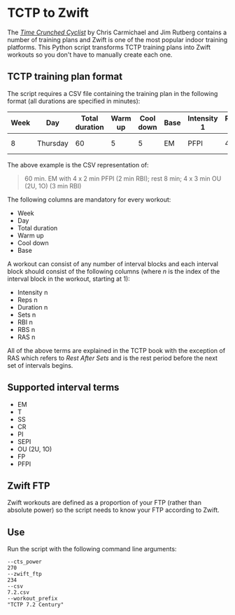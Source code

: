 # TCTP to Zwift

The _[Time Crunched Cyclist](https://www.velopress.com/books/the-time-crunched-cyclist/)_ by Chris Carmichael and Jim Rutberg contains a number of training plans and Zwift is one of the most popular indoor training platforms.
This Python script transforms TCTP training plans into Zwift workouts so you don't have to manually create each one.

## TCTP training plan format

The script requires a CSV file containing the training plan in the following format (all durations are specified in minutes):

| Week | Day      | Total duration | Warm up | Cool down | Base | Intensity 1 | Reps 1 | Duration 1 | Sets 1 | RBI 1 | RBS 1 | RAS 1 | Intensity 2 | Reps 2 | Duration 2 | Sets 2 | RBI 2 | RBS 2 | RAS 2 |
|------|----------|----------------|---------|-----------|------|-------------|--------|------------|--------|-------|-------|-------|-------------|--------|------------|--------|-------|-------|-------|
| 8    | Thursday | 60             | 5       | 5         | EM   | PFPI        | 4      | 2          | 1      | 2     | 0     | 8     | OU (2U,1O)  | 4      | 3          | 1      | 3     | 0     |       |

The above example is the CSV representation of:

> 60 min. EM with 4 x 2 min PFPI (2 min RBI); rest 8 min; 4 x 3 min OU (2U, 1O) (3 min RBI)

The following columns are mandatory for every workout:

- Week
- Day
- Total duration
- Warm up
- Cool down
- Base

A workout can consist of any number of interval blocks and each interval block should consist of the following columns (where _n_ is the index of the interval block in the workout, starting at 1):

- Intensity n
- Reps n
- Duration n
- Sets n
- RBI n
- RBS n
- RAS n

All of the above terms are explained in the TCTP book with the exception of RAS which refers to _Rest After Sets_ and is the rest period before the next set of intervals begins.

## Supported interval terms

- EM
- T
- SS
- CR
- PI
- SEPI
- OU (2U, 1O)
- FP
- PFPI

## Zwift FTP

Zwift workouts are defined as a proportion of your FTP (rather than absolute power) so the script needs to know your FTP according to Zwift.

## Use

Run the script with the following command line arguments:

````
--cts_power
270
--zwift_ftp
234
--csv
7.2.csv
--workout_prefix
"TCTP 7.2 Century"
````